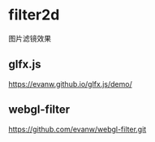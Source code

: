 # filter2d

图片滤镜效果

## glfx.js

https://evanw.github.io/glfx.js/demo/

## webgl-filter

https://github.com/evanw/webgl-filter.git
